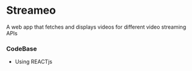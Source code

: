 # Streameo
A web app that fetches and displays videos for different video streaming APIs

### CodeBase
- Using REACTjs
